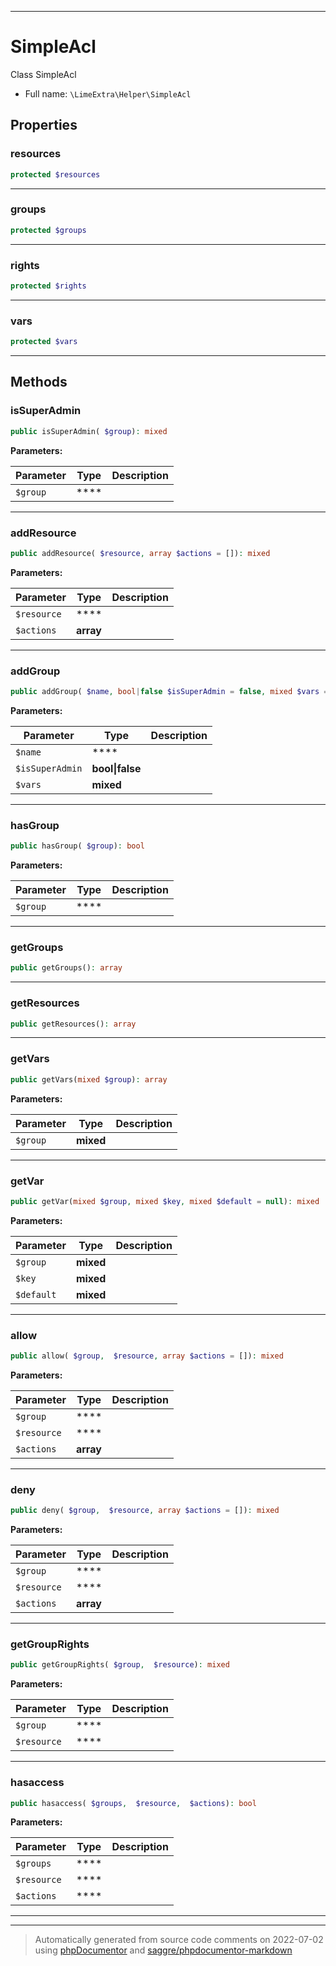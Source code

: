 ***

# SimpleAcl

Class SimpleAcl



* Full name: `\LimeExtra\Helper\SimpleAcl`



## Properties


### resources



```php
protected $resources
```






***

### groups



```php
protected $groups
```






***

### rights



```php
protected $rights
```






***

### vars



```php
protected $vars
```






***

## Methods


### isSuperAdmin



```php
public isSuperAdmin( $group): mixed
```








**Parameters:**

| Parameter | Type | Description |
|-----------|------|-------------|
| `$group` | **** |  |




***

### addResource



```php
public addResource( $resource, array $actions = []): mixed
```








**Parameters:**

| Parameter | Type | Description |
|-----------|------|-------------|
| `$resource` | **** |  |
| `$actions` | **array** |  |




***

### addGroup



```php
public addGroup( $name, bool|false $isSuperAdmin = false, mixed $vars = []): mixed
```








**Parameters:**

| Parameter | Type | Description |
|-----------|------|-------------|
| `$name` | **** |  |
| `$isSuperAdmin` | **bool&#124;false** |  |
| `$vars` | **mixed** |  |




***

### hasGroup



```php
public hasGroup( $group): bool
```








**Parameters:**

| Parameter | Type | Description |
|-----------|------|-------------|
| `$group` | **** |  |




***

### getGroups



```php
public getGroups(): array
```











***

### getResources



```php
public getResources(): array
```











***

### getVars



```php
public getVars(mixed $group): array
```








**Parameters:**

| Parameter | Type | Description |
|-----------|------|-------------|
| `$group` | **mixed** |  |




***

### getVar



```php
public getVar(mixed $group, mixed $key, mixed $default = null): mixed
```








**Parameters:**

| Parameter | Type | Description |
|-----------|------|-------------|
| `$group` | **mixed** |  |
| `$key` | **mixed** |  |
| `$default` | **mixed** |  |




***

### allow



```php
public allow( $group,  $resource, array $actions = []): mixed
```








**Parameters:**

| Parameter | Type | Description |
|-----------|------|-------------|
| `$group` | **** |  |
| `$resource` | **** |  |
| `$actions` | **array** |  |




***

### deny



```php
public deny( $group,  $resource, array $actions = []): mixed
```








**Parameters:**

| Parameter | Type | Description |
|-----------|------|-------------|
| `$group` | **** |  |
| `$resource` | **** |  |
| `$actions` | **array** |  |




***

### getGroupRights



```php
public getGroupRights( $group,  $resource): mixed
```








**Parameters:**

| Parameter | Type | Description |
|-----------|------|-------------|
| `$group` | **** |  |
| `$resource` | **** |  |




***

### hasaccess



```php
public hasaccess( $groups,  $resource,  $actions): bool
```








**Parameters:**

| Parameter | Type | Description |
|-----------|------|-------------|
| `$groups` | **** |  |
| `$resource` | **** |  |
| `$actions` | **** |  |




***


***
> Automatically generated from source code comments on 2022-07-02 using [phpDocumentor](http://www.phpdoc.org/) and [saggre/phpdocumentor-markdown](https://github.com/Saggre/phpDocumentor-markdown)
